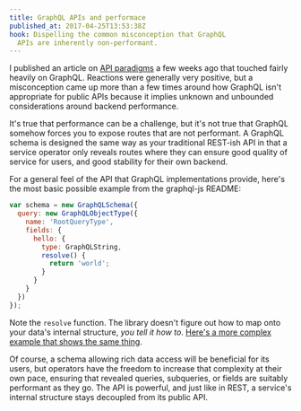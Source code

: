 ```yaml
---
title: GraphQL APIs and performace
published_at: 2017-04-25T13:53:38Z
hook: Dispelling the common misconception that GraphQL
  APIs are inherently non-performant.
---
```


I published an article on [API paradigms](/api-paradigms) a
few weeks ago that touched fairly heavily on GraphQL.
Reactions were generally very positive, but a misconception
came up more than a few times around how GraphQL isn't
appropriate for public APIs because it implies unknown and
unbounded considerations around backend performance.

It's true that performance can be a challenge, but it's
not true that GraphQL somehow forces you to expose routes
that are not performant. A GraphQL schema is designed the
same way as your traditional REST-ish API in that a service
operator only reveals routes where they can ensure good
quality of service for users, and good stability for their
own backend.

For a general feel of the API that GraphQL implementations
provide, here's the most basic possible example from the
graphql-js README:

``` js
var schema = new GraphQLSchema({
  query: new GraphQLObjectType({
    name: 'RootQueryType',
    fields: {
      hello: {
        type: GraphQLString,
        resolve() {
          return 'world';
        }
      }
    }
  })
});
```

Note the `resolve` function. The library doesn't figure out
how to map onto your data's internal structure, _you tell
it how to_. [Here's a more complex example that shows the
same thing][star-wars].

Of course, a schema allowing rich data access will be
beneficial for its users, but operators have the freedom to
increase that complexity at their own pace, ensuring that
revealed queries, subqueries, or fields are suitably
performant as they go. The API is powerful, and just like
in REST, a service's internal structure stays decoupled
from its public API.

[star-wars]: https://github.com/graphql/graphql-js/blob/c87fbd787c2b04c478f9535225d56cfea5a710cc/src/__tests__/starWarsSchema.js#L258-L293
